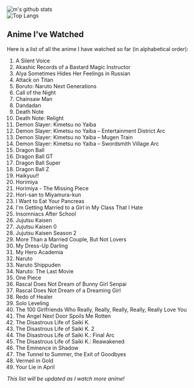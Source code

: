![m's github stats](https://github-readme-stats.vercel.app/api?username=m0onyy&show_icons=true&hide_border=true&theme=dark)  
![Top Langs](https://github-readme-stats.vercel.app/api/top-langs/?username=m0onyy&layout=compact&theme=dark&hide_border=true)  

## Anime I've Watched

Here is a list of all the anime I have watched so far (in alphabetical order):

1. A Silent Voice  
2. Akashic Records of a Bastard Magic Instructor  
3. Alya Sometimes Hides Her Feelings in Russian  
4. Attack on Titan  
5. Boruto: Naruto Next Generations  
6. Call of the Night  
7. Chainsaw Man  
8. Dandadan  
9. Death Note  
10. Death Note: Relight  
11. Demon Slayer: Kimetsu no Yaiba  
12. Demon Slayer: Kimetsu no Yaiba – Entertainment District Arc  
13. Demon Slayer: Kimetsu no Yaiba – Mugen Train  
14. Demon Slayer: Kimetsu no Yaiba – Swordsmith Village Arc  
15. Dragon Ball  
16. Dragon Ball GT  
17. Dragon Ball Super  
18. Dragon Ball Z  
19. Haikyuu!!  
20. Horimiya  
21. Horimiya - The Missing Piece  
22. Hori-san to Miyamura-kun  
23. I Want to Eat Your Pancreas  
24. I'm Getting Married to a Girl in My Class That I Hate  
25. Insomniacs After School  
26. Jujutsu Kaisen  
27. Jujutsu Kaisen 0  
28. Jujutsu Kaisen Season 2  
29. More Than a Married Couple, But Not Lovers  
30. My Dress-Up Darling  
31. My Hero Academia  
32. Naruto  
33. Naruto Shippuden  
34. Naruto: The Last Movie  
35. One Piece  
36. Rascal Does Not Dream of Bunny Girl Senpai  
37. Rascal Does Not Dream of a Dreaming Girl  
38. Redo of Healer  
39. Solo Leveling  
40. The 100 Girlfriends Who Really, Really, Really, Really, Really Love You  
41. The Angel Next Door Spoils Me Rotten  
42. The Disastrous Life of Saiki K.  
43. The Disastrous Life of Saiki K. 2  
44. The Disastrous Life of Saiki K.: Final Arc  
45. The Disastrous Life of Saiki K.: Reawakened  
46. The Eminence in Shadow  
47. The Tunnel to Summer, the Exit of Goodbyes  
48. Vermeil in Gold  
49. Your Lie in April  

*This list will be updated as I watch more anime!*
